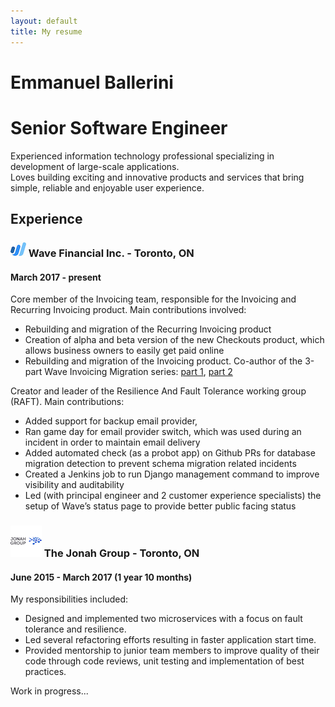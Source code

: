```yaml
---
layout: default
title: My resume
---
```

# Emmanuel Ballerini
# Senior Software Engineer
Experienced information technology professional specializing in development of large-scale applications.  
Loves building exciting and innovative products and services that bring simple, reliable and enjoyable user experience.

## Experience
### ![WaveHQ](../images/wave.jpeg) Wave Financial Inc. - Toronto, ON
#### March 2017 - present
Core member of the Invoicing team, responsible for the Invoicing and Recurring Invoicing product.
Main contributions involved:
* Rebuilding and migration of the Recurring Invoicing product
* Creation of alpha and beta version of the new Checkouts product, which allows business owners to easily get paid online
* Rebuilding and migration of the Invoicing product. Co-author of the 3-part Wave Invoicing Migration series: [part 1](https://bit.ly/2KaVCix), [part 2](https://bit.ly/38L5CJq)

Creator and leader of the Resilience And Fault Tolerance working group (RAFT). Main contributions:
* Added support for backup email provider,
* Ran game day for email provider switch, which was used during an incident in order to maintain email delivery
* Added automated check (as a probot app) on Github PRs for database migration detection to prevent schema migration related incidents
* Created a Jenkins job to run Django management command to improve visibility and auditability
* Led (with principal engineer and 2 customer experience specialists) the setup of Wave’s status page to provide better public facing status

### ![Jonah](../images/jonah.png) The Jonah Group - Toronto, ON
#### June 2015 - March 2017 (1 year 10 months)
My responsibilities included:
* Designed and implemented two microservices with a focus on fault tolerance and resilience.
* Led several refactoring efforts resulting in faster application start time.
* Provided mentorship to junior team members to improve quality of their code through code reviews, unit testing and implementation of best practices.


Work in progress...
